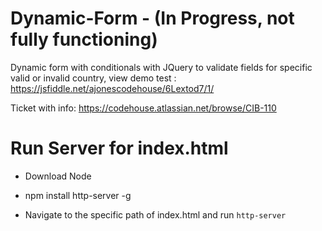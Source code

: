 # Dynamic-Form - (In Progress, not fully functioning)
Dynamic form with conditionals with JQuery to validate fields for specific valid or invalid country, view demo test : https://jsfiddle.net/ajonescodehouse/6Lextod7/1/


Ticket with info: https://codehouse.atlassian.net/browse/CIB-110


# Run Server for index.html

- Download Node

- npm install http-server -g

- Navigate to the specific path of index.html and run  `http-server`
